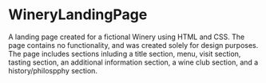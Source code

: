 # WineryLandingPage

A landing page created for a fictional Winery using HTML and CSS. The page contains no functionality, and was created solely for design purposes. The page includes sections inluding a title section, menu, visit section, tasting section, an additional information section, a wine club section, and a history/philospphy section. 

